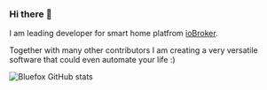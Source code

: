 ### Hi there 👋
I am leading developer for smart home platfrom [ioBroker](https://github.com/ioBroker).

Together with many other contributors I am creating a very versatile software that could even automate your life :)


![Bluefox GitHub stats](https://github-readme-stats.vercel.app/api?username=GermanBluefox&show_icons=true&theme=dark)
